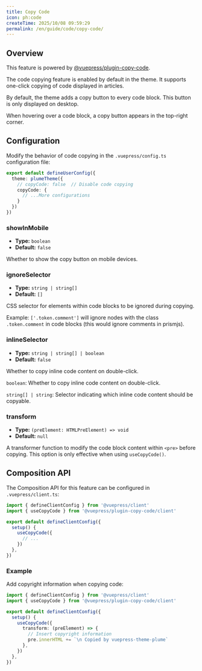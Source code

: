 ```yaml
---
title: Copy Code
icon: ph:code
createTime: 2025/10/08 09:59:29
permalink: /en/guide/code/copy-code/
---
```


## Overview

This feature is powered by [@vuepress/plugin-copy-code](https://ecosystem.vuejs.press/zh/plugins/features/copy-code.html).

The code copying feature is enabled by default in the theme. It supports one-click copying of code displayed in articles.

By default, the theme adds a copy button to every code block. This button is only displayed on desktop.

When hovering over a code block, a copy button appears in the top-right corner.

## Configuration

Modify the behavior of code copying in the `.vuepress/config.ts` configuration file:

```ts title=".vuepress/config.ts"
export default defineUserConfig({
  theme: plumeTheme({
    // copyCode: false  // Disable code copying
    copyCode: {
      // ...More configurations
    }
  })
})
```

### showInMobile

- **Type:** `boolean`
- **Default:** `false`

Whether to show the copy button on mobile devices.

### ignoreSelector

- **Type:** `string | string[]`
- **Default:** `[]`

CSS selector for elements within code blocks to be ignored during copying.

Example: `['.token.comment']` will ignore nodes with the class `.token.comment` in code blocks (this would ignore comments in prismjs).

### inlineSelector

- **Type:** `string | string[] | boolean`
- **Default:** `false`

Whether to copy inline code content on double-click.

`boolean`: Whether to copy inline code content on double-click.

`string[] | string`: Selector indicating which inline code content should be copyable.

### transform <Badge type="tip" text="Composition API Only" />

- **Type:** `(preElement: HTMLPreElement) => void`
- **Default:** `null`

A transformer function to modify the code block content within `<pre>` before copying. This option is only effective when using `useCopyCode()`.

## Composition API

The Composition API for this feature can be configured in `.vuepress/client.ts`:

```ts title=".vuepress/client.ts"
import { defineClientConfig } from '@vuepress/client'
import { useCopyCode } from '@vuepress/plugin-copy-code/client'

export default defineClientConfig({
  setup() {
    useCopyCode({
      // ...
    })
  },
})
```

### Example

Add copyright information when copying code:

```ts title=".vuepress/client.ts"
import { defineClientConfig } from '@vuepress/client'
import { useCopyCode } from '@vuepress/plugin-copy-code/client'

export default defineClientConfig({
  setup() {
    useCopyCode({
      transform: (preElement) => {
        // Insert copyright information
        pre.innerHTML += `\n Copied by vuepress-theme-plume`
      },
    })
  },
})
```
